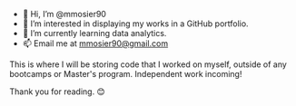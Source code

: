 - 👋 Hi, I’m @mmosier90
- 👀 I’m interested in displaying my works in a GitHub portfolio.
- 🌱 I’m currently learning data analytics.
- 📫 Email me at mmosier90@gmail.com

This is where I will be storing code that I worked on myself,
outside of any bootcamps or Master's program.
Independent work incoming!

Thank you for reading.  😊

